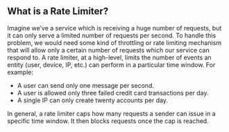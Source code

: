 ## What is a Rate Limiter?
Imagine we’ve a service which is receiving a huge number of requests, but it can only serve a limited number of requests per second. 
To handle this problem, we would need some kind of throttling or rate limiting mechanism that will allow only a certain number of requests which our service can respond to. A rate limiter, at a high-level, limits the number of events an entity (user, device, IP, etc.) can perform in a particular time window. For example:

* A user can send only one message per second.
* A user is allowed only three failed credit card transactions per day.
* A single IP can only create twenty accounts per day.

In general, a rate limiter caps how many requests a sender can issue in a specific time window. It then blocks requests once the cap is reached.
